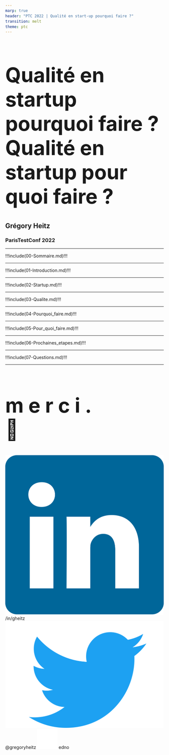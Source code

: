 ```yaml
---
marp: true
header: "PTC 2022 | Qualité en start-up pourquoi faire ?"
transition: melt
theme: ptc
---
```

<!--
_header: ""
_footer: "![width:24px](./images/icons/cc_icon_white.png) ![width:24px](./images/icons/zero_white.png)"
_class: invert
-->
<style scoped>
footer {
    text-align: center;
    width: 100%;
}
</style>

# <!-- fit --> **Qualité en startup pourquoi faire ?**<br/>Qualité en startup pour quoi faire ?

## **Grégory Heitz**

### ParisTestConf **2022**

---
<!--
_footer: ""
-->

!!!include(00-Sommaire.md)!!!

---
<!--
_footer: ""
_class: invert
footer: "1 | Introduction"
-->

!!!include(01-Introduction.md)!!!

---
<!--
_footer: ""
_class: invert
footer: "2 | Startup"
-->

!!!include(02-Startup.md)!!!

---
<!--
_footer: ""
_class: invert
footer: "3 | Qualité"
-->

!!!include(03-Qualite.md)!!!

---
<!--
_footer: ""
_class: invert
footer: "4 | Pourquoi faire ?"
-->

!!!include(04-Pourquoi_faire.md)!!!

---
<!--
_footer: ""
_class: invert
footer: "5 | Pour quoi faire ?"
-->

!!!include(05-Pour_quoi_faire.md)!!!

---
<!--
_footer: ""
_class: invert
footer: "6 | Prochaine étapes"
-->

!!!include(06-Prochaines_etapes.md)!!!

---
<!--
_footer: ""
-->
<style scoped>
section {
    text-align: center
}
h1 {
    font-size: 4rem;
}
</style>

!!!include(07-Questions.md)!!!

---
<!--
_footer: "Grégory Heitz | [https://github.com/edno/ptc-2022](https://github.com/edno/ptc-2022) | 15 novembre 2022"
_class: invert
-->
<style scoped>
footer, section {
    text-align: center;
}
footer {
    width: 100%;
}
h1 {
    font-size: 4rem;
}
</style>

# m e r c i **.**<br>🫶

![width:24px](./images/icons/linkedin-icon.svg) /in/gheitz
![width:24px](./images/icons/twitter-icon.svg) @gregoryheitz
![width:24px](./images/icons/github-icon-inverted.png) edno
